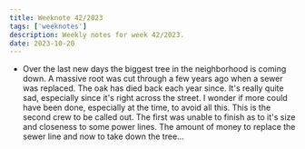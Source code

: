 ```yaml
---
title: Weeknote 42/2023
tags: ['weeknotes']
description: Weekly notes for week 42/2023.
date: 2023-10-20
---
```

- Over the last new days the biggest tree in the neighborhood is coming down. A massive root was cut through a few years ago when a sewer was replaced. The oak has died back each year since. It's really quite sad, especially since it's right across the street. I wonder if more could have been done, especially at the time, to avoid all this. This is the second crew to be called out. The first was unable to finish as to it's size and closeness to some power lines. The amount of money to replace the sewer line and now to take down the tree...